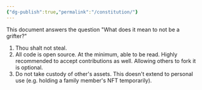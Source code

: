 ```yaml
---
{"dg-publish":true,"permalink":"/constitution/"}
---
```


This document answers the question "What does it mean to not be a grifter?"

1. Thou shalt not steal.
2. All code is open source. At the minimum, able to be read. Highly recommended to accept contributions as well. Allowing others to fork it is optional.
3. Do not take custody of other's assets. This doesn't extend to personal use (e.g. holding a family member's NFT temporarily).
